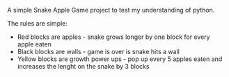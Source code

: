 A simple Snake Apple Game project to test my understanding of python.

The rules are simple:
* Red blocks are apples - snake grows longer by one block for every apple eaten
* Black blocks are walls - game is over is snake hits a wall
* Yellow blocks are growth power ups - pop up every 5 apples eaten and increases the lenght on the snake by 3 blocks
